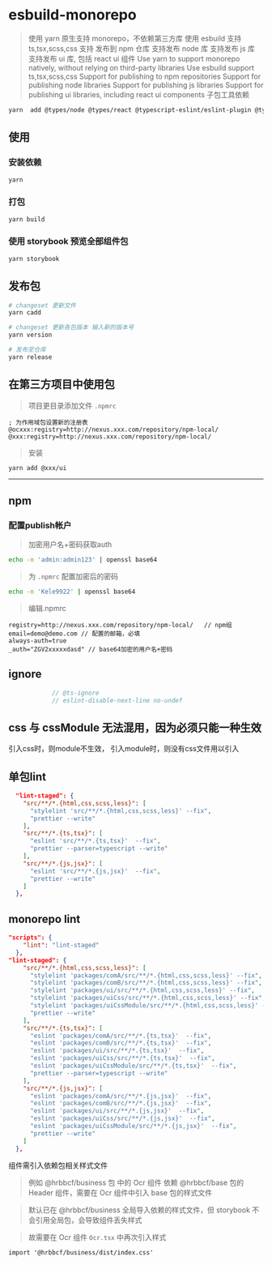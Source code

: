 # esbuild-monorepo

> 使用 yarn 原生支持 monorepo，不依赖第三方库
> 使用 esbuild
>支持 ts,tsx,scss,css
>支持 发布到 npm 仓库
>支持发布 node 库
>支持发布 js 库
>支持发布 ui 库, 包括 react ui 组件
>Use yarn to support monorepo natively, without relying on third-party libraries
>Use esbuild
>support ts,tsx,scss,css
>Support for publishing to npm repositories
>Support for publishing node libraries
>Support for publishing js libraries
>Support for publishing ui libraries, including react ui components
>子包工具依赖

```bash
yarn  add @types/node @types/react @typescript-eslint/eslint-plugin @typescript-eslint/parser eslint eslint-config-airbnb eslint-config-prettier eslint-plugin-import eslint-plugin-jsx-a11y eslint-plugin-prettier eslint-plugin-react eslint-plugin-react-hooks husky lint-staged postcss-scss prettier stylelint stylelint-config-prettier stylelint-config-rational-order stylelint-config-standard stylelint-prettier -D
```

## 使用

### 安装依赖

```bash
yarn
```

### 打包

```bash
yarn build
```

### 使用 storybook 预览全部组件包

```bash
yarn storybook
```

## 发布包

```bash
# changeset 更新文件
yarn cadd

# changeset 更新各包版本 输入新的版本号
yarn version

# 发布至仓库
yarn release
```

## 在第三方项目中使用包

>项目更目录添加文件 `.npmrc`

```npmrc
; 为作用域包设置新的注册表
@ocxxx:registry=http://nexus.xxx.com/repository/npm-local/
@xxx:registry=http://nexus.xxx.com/repository/npm-local/
```

>安装

```bash
yarn add @xxx/ui
```

***

## npm

### 配置publish帐户

>加密用户名+密码获取auth

```bash
echo -n 'admin:admin123' | openssl base64
```

>为 `.npmrc` 配置加密后的密码

```bash
echo -n 'Kele9922' | openssl base64
```

>编辑.npmrc

```npmrc
registry=http://nexus.xxx.com/repository/npm-local/   // npm组
email=demo@demo.com // 配置的邮箱，必填
always-auth=true
_auth="ZGV2xxxxxdasd" // base64加密的用户名+密码
```

## ignore

```ts
            // @ts-ignore
            // eslint-disable-next-line no-undef
```


## css 与 cssModule 无法混用，因为必须只能一种生效
引入css时，则module不生效，
引入module时，则没有css文件用以引入

## 单包lint
```json
  "lint-staged": {
    "src/**/*.{html,css,scss,less}": [
      "stylelint 'src/**/*.{html,css,scss,less}' --fix",
      "prettier --write"
    ],
    "src/**/*.{ts,tsx}": [
      "eslint 'src/**/*.{ts,tsx}'  --fix",
      "prettier --parser=typescript --write"
    ],
    "src/**/*.{js,jsx}": [
      "eslint 'src/**/*.{js,jsx}'  --fix",
      "prettier --write"
    ]
  },
```

## monorepo lint
```json
"scripts": {
    "lint": "lint-staged"
  },
"lint-staged": {
    "src/**/*.{html,css,scss,less}": [
      "stylelint 'packages/comA/src/**/*.{html,css,scss,less}' --fix",
      "stylelint 'packages/comB/src/**/*.{html,css,scss,less}' --fix",
      "stylelint 'packages/ui/src/**/*.{html,css,scss,less}' --fix",
      "stylelint 'packages/uiCss/src/**/*.{html,css,scss,less}' --fix",
      "stylelint 'packages/uiCssModule/src/**/*.{html,css,scss,less}' --fix",
      "prettier --write"
    ],
    "src/**/*.{ts,tsx}": [
      "eslint 'packages/comA/src/**/*.{ts,tsx}'  --fix",
      "eslint 'packages/comB/src/**/*.{ts,tsx}'  --fix",
      "eslint 'packages/ui/src/**/*.{ts,tsx}'  --fix",
      "eslint 'packages/uiCss/src/**/*.{ts,tsx}'  --fix",
      "eslint 'packages/uiCssModule/src/**/*.{ts,tsx}'  --fix",
      "prettier --parser=typescript --write"
    ],
    "src/**/*.{js,jsx}": [
      "eslint 'packages/comA/src/**/*.{js,jsx}'  --fix",
      "eslint 'packages/comB/src/**/*.{js,jsx}'  --fix",
      "eslint 'packages/ui/src/**/*.{js,jsx}'  --fix",
      "eslint 'packages/uiCss/src/**/*.{js,jsx}'  --fix",
      "eslint 'packages/uiCssModule/src/**/*.{js,jsx}'  --fix",
      "prettier --write"
    ]
  },
```
<div className="subheading">组件需引入依赖包相关样式文件</div>

>例如 @hrbbcf/business 包 中的 Ocr 组件  依赖 @hrbbcf/base 包的 Header 组件，需要在 Ocr 组件中引入 base 包的样式文件 

>默认已在 @hrbbcf/business 全局导入依赖的样式文件，但 storybook 不会引用全局包，会导致组件丢失样式

>故需要在 Ocr 组件  `Ocr.tsx` 中再次引入样式 

```tsx
import '@hrbbcf/business/dist/index.css'
```
